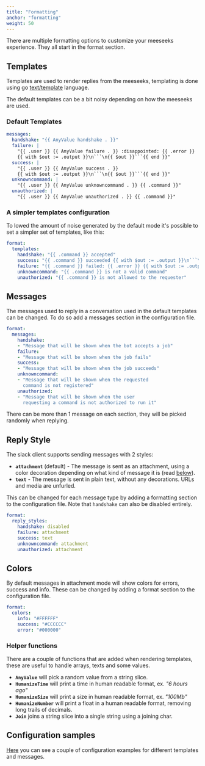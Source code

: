 ```yaml
---
title: "Formatting"
anchor: "formatting"
weight: 50
---
```


There are multiple formatting options to customize your meeseeks experience.
They all start in the format section.

## Templates

Templates are used to render replies from the meeseeks, templating is done
using go [text/template](https://golang.org/pkg/text/template/) language.

The default templates can be a bit noisy depending on how the meeseeks are
used.

### Default Templates

```yaml
messages:
  handshake: "{{ AnyValue handshake . }}"
  failure: |
    "{{ .user }} {{ AnyValue failure . }} :disappointed: {{ .error }}
    {{ with $out := .output }}\n```\n{{ $out }}```{{ end }}"
  success: |
    "{{ .user }} {{ AnyValue success . }}
    {{ with $out := .output }}\n```\n{{ $out }}```{{ end }}"
  unknowncommand: |
    "{{ .user }} {{ AnyValue unknowncommand . }} {{ .command }}"
  unauthorized: |
    "{{ .user }} {{ AnyValue unauthorized . }} {{ .command }}"
```

### A simpler templates configuration

To lowed the amount of noise generated by the default mode it's possible to
set a simpler set of templates, like this:

```yaml
format:
  templates:
    handshake: "{{ .command }} accepted"
    success: "{{ .command }} succeeded {{ with $out := .output }}\n```\n{{ $out }}```{{ end }}"
    failure: "{{ .command }} failed: {{ .error }} {{ with $out := .output }}\n```\n{{ $out }}```{{ end }}"
    unknowncommand: "{{ .command }} is not a valid command"
    unauthorized: "{{ .command }} is not allowed to the requester"
```

## Messages

The messages used to reply in a conversation used in the default templates
can be changed. To do so add a messages section in the configuration file.

```yaml
format:
  messages:
    handshake:
    - "Message that will be shown when the bot accepts a job"
    failure:
    - "Message that will be shown when the job fails"
    success:
    - "Message that will be shown when the job succeeds"
    unknowncommand:
    - "Message that will be shown when the requested
      command is not registered"
    unauthorized:
    - "Message that will be shown when the user
      requesting a command is not authorized to run it"
```

There can be more than 1 message on each section, they will be picked randomly
when replying.

## Reply Style

The slack client supports sending messages with 2 styles:

- **`attachment`** (default) - The message is sent as an
  attachment, using a color decoration depending on what kind of message it is (read [below](#colors)).
- **`text`** - The message is sent in plain text, without any decorations. URLs and
  media are unfurled.

This can be changed for each message type by adding a formatting section to the
configuration file. Note that `handshake` can also be disabled entirely.

```yaml
format:
  reply_styles:
    handshake: disabled
    failure: attachment
    success: text
    unknowncommand: attachment
    unauthorized: attachment
```

## Colors

By default messages in attachment mode will show colors for errors, success and
info. These can be changed by adding a format section to the configuration file.

```yaml
format:
  colors:
    info: "#FFFFFF"
    success: "#CCCCCC"
    error: "#000000"
```

### Helper functions

There are a couple of functions that are added when rendering templates, these are useful to handle arrays, texts and some values.

- **`AnyValue`** will pick a random value from a string slice.
- **`HumanizeTime`** will print a time in human readable format, ex. _"6 hours ago"_
- **`HumanizeSize`** will print a size in human readable format, ex. _"100Mb"_
- **`HumanizeNumber`** will print a float in a human readable format, removing long trails of decimals.
- **`Join`** joins a string slice into a single string using a joining char.

## Configuration samples

[Here](https://github.com/gomeeseeks/meeseeks-box/tree/master/docs/examples/personas)
you can see a couple of configuration examples for different templates and
messages.
